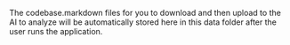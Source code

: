 The codebase.markdown files for you to download and then upload to the AI to analyze will be automatically stored here in this data folder after the user runs the application.
